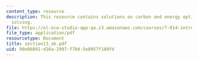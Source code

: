```yaml
---
content_type: resource
description: This resource contains solutions on carbon and energy options, and problem
  solving.
file: https://ol-ocw-studio-app-qa.s3.amazonaws.com/courses/7-014-introductory-biology-spring-2005/90e06091d16a2997f78d5e8957f189fd_section13_ak.pdf
file_type: application/pdf
resourcetype: Document
title: section13_ak.pdf
uid: 90e06091-d16a-2997-f78d-5e8957f189fd
---
```

